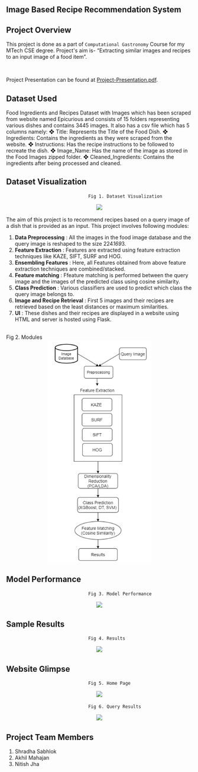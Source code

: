 ## Image Based Recipe Recommendation System

</center>

## Project Overview

This project is done as a part of `Computational Gastronomy` Course for my MTech CSE degree. Project's aim is- “Extracting similar images and recipes to an input image of a food item”.
  
<p>&nbsp;</p>

Project Presentation can be found at [Project-Presentation.pdf](MC-Poster-midterm.pdf).

## Dataset Used
Food Ingredients and Recipes Dataset with Images which has been scraped from website named Epicurious and consists of 15
folders representing various dishes and contains 3445 images. It also has a csv file which has 5 columns namely:
❖ Title: Represents the Title of the Food Dish.
❖ Ingredients: Contains the ingredients as they were scraped from the website.
❖ Instructions: Has the recipe instructions to be followed to recreate the dish.
❖ Image_Name: Has the name of the image as stored in the Food Images zipped
folder.
❖ Cleaned_Ingredients: Contains the ingredients after being processed and
cleaned.

## Dataset Visualization
                                   Fig 1. Dataset Visualization 
<div align="center"><img src="Images/architecture.png" height='300px'/></div>

The aim of this project is to recommend recipes based on a query image of a dish that is provided as an input. This project involves following modules:
1. **Data Preprocessing** :  All the images in the food image database and the query image is reshaped to the size 224*169*3. 
2. **Feature Extraction** : Features are extracted using feature extraction techniques like KAZE, SIFT, SURF and HOG.
3. **Ensembling Features** : Here, all Features obtained from above feature extraction techniques are combined/stacked.
4. **Feature matching** : Ffeature matching is performed between the query image and the images of the predicted class using cosine similarity.
5. **Class Prediction** : Various classifiers are used to predict which class the query image belongs to.
7. **Image and Recipe Retrieval** : First 5 images and their recipes are retrieved based on the least distances or maximum similarities.
8. **UI** : These dishes and their recipes are displayed in a website using HTML and server is hosted using Flask.
<br>
                                   Fig 2. Modules
<div align="center"><img src="Modules.png" height='600px'/></div>

## Model Performance
                                   Fig 3. Model Performance 
<div align="center"><img src="Images/architecture.png" height='300px'/></div>

## Sample Results
                                   Fig 4. Results
<div align="center"><img src="Images/architecture.png" height='300px'/></div>

## Website Glimpse
                                   Fig 5. Home Page
<div align="center"><img src="Images/architecture.png" height='300px'/></div>

                                   Fig 6. Query Results
<div align="center"><img src="Images/architecture.png" height='300px'/></div>

## Project Team Members
 
1. Shradha Sabhlok  
2. Akhil Mahajan
3. Nitish Jha


